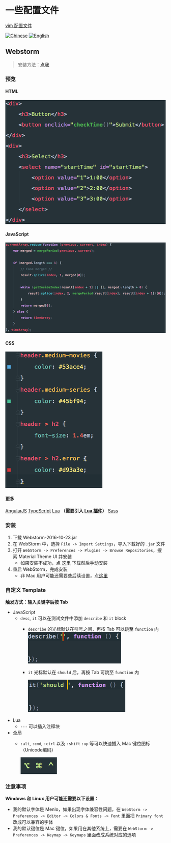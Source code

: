 # 一些配置文件

[vim 配置文件](./vim/README.md)

[![Chinese](https://jaywcjlove.github.io/sb/lang/chinese.svg)](./README.md) [![English](https://jaywcjlove.github.io/sb/lang/english.svg)](./README-en.md)

## Webstorm

> 安装方法：[点我](#安装)

### 预览

#### HTML
![HTML](./assets/HTML.png)

#### JavaScript
![JavaScript](./assets/JavaScript.png)

#### CSS
![CSS](./assets/CSS.png)

#### 更多
[AngularJS](./assets/AngularJS.png)
[TypeScript](./assets/TypeScript.png)
[Lua](./assets/Lua.png) **（需要引入 [Lua 插件](https://plugins.jetbrains.com/plugin/5055?pr=)）**
[Sass](./assets/Sass.png)

### 安装
1. 下载 Webstorm-2016-10-23.jar
2. 在 WebStorm 中，选择 `File -> Import Settings`，导入下载好的 `.jar` 文件
3. 打开 `WebStorm -> Preferences -> Plugins -> Browse Repositories`，搜索 Material Theme UI 并安装
    - 如果安装不成功，点 [这里](https://plugins.jetbrains.com/plugin/8006?pr=) 下载然后手动安装
4. 重启 WebStorm，完成安装
    - 非 Mac 用户可能还需要些后续设置，点[这里](#注意事项) 

### 自定义 Template
**触发方式：输入关键字后按 Tab**

- JavaScript
    - `desc`, `it` 可以在测试文件中添加 `describe` 和 `it` block
        - `describe` 的光标默认在引号之间，再按 Tab 可以跳至 `function` 内
          ![describe](./assets/Describe.png)
        - `it` 光标默认在 `should` 后，再按 Tab 可跳至 `function` 内
         
          ![it](./assets/It.png)
- Lua
    - `---` 可以插入注释块
- 全局
    - `:alt`, `:cmd`, `:ctrl` 以及 `:shift` `:up` 等可以快速插入 Mac 键位图标 （Unicode编码）
    
        ![MacKey](./assets/Mackey.png)

### 注意事项
**Windows 和 Linux 用户可能还需要以下设置：**
- 我的默认字体是 Menlo，如果出现字体兼容性问题，在 `WebStorm -> Preferences -> Editor -> Colors & Fonts -> Font` 里面把 `Primary font` 改成可以兼容的字体
- 我的默认键位是 Mac 键位，如果用在其他系统上，需要在 `WebStorm -> Preferences -> Keymap -> Keymaps` 里面改成系统对应的选项

